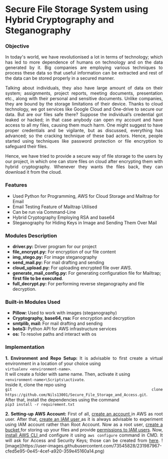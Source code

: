 
<h1> Secure File Storage System using Hybrid Cryptography and Steganography </h1>

<h3> Objective</h3>
<p align="justify">In today's world, we have revolutionised a lot in terms of technology; which has led to more dependence of humans on technology and on the data generated by it. Big companies are employing various techniques to process these data so that useful information can be extracted and rest of the data can be stored properly in a secured manner.

<p align="justify">Talking about individuals, they also have large amount of data on their system; assignments, project reports, meeting documents, presentation etc., along with their personal and sensitive documents. Unlike companies, they are bound by the storage limitations of their device. 
Thanks to cloud technology, we got services like Google Cloud and One-drive to secure our data. But are our files safe there? Suppose the individual’s credential got leaked or hacked; in that case anybody can open my account and have access to all my files, causing them much harm. One might suggest to have proper credentials and be vigilante, but as discussed, everything has advanced; so the cracking technique of these bad actors. Hence, people started using techniques like password protection or file encryption to safeguard their files. 

<p align="justify">Hence, we have tried to provide a secure way of file storage to the users by our project, in which one can store files on cloud after encrypting them with hybrid cryptography. Whenever they wants the files back, they can download it from the cloud.


<h3>Features</h3>
<ul type="square">
<li>Used Python for Programming, AWS for Cloud Storage and Mailtrap for Email
<li>Email Testing Feature of Mailtrap Utilised 
<li>Can be run via Command-Line
<li>Hybrid Cryptography Employing RSA and base64
<li>Steganography for Hiding Keys in Image and Sending Them Over Mail
</ul>


<h3>Modules Description</h3>
<ul type="square">
<li><b>driver.py:</b> Driver program for our project
<li><b>file_encrypt.py:</b> For encryption of our file content
<li><b>img_stego.py:</b> For image steganography
<li><b>send_mail.py:</b> For mail drafting and sending
<li><b>cloud_upload.py:</b> For uploading encrypted file over AWS.
<li><b>generate_mail_config.py:</b> For generating configuration file for Mailtrap; <b>first file to be executed</b>.
<li><b>full_decrypt.py:</b> For performing reverse steganography and file decryption.
</ul>


<h3>Built-in Modules Used</h3>
<ul type="square">
<li> <b>Pillow: </b>Used to work with images (steganography)
<li> <b>Cryptography, base64, rsa: </b>For encryption and decryption
<li> <b>smtplib, mail: </b>For mail drafting and sending
<li> <b>boto3: </b>Python API for AWS infrastructure services
<li> <b>os: </b>To resolve paths and interact with os
</ul>


<h3> Implementation </h3>
<p align="justify"> <b> 1. Environment and Repo Setup: </b> It is advisable to first create a virtual environment in a location of your choice using <br><code>virtualenv &lt;environment-name&gt;</code>.<br>It will create a folder with same name. Then, activate it using <br><code>&lt;environment-name&gt;\Scripts\activate</code>.<br>Inside it, clone the repo using<br><code>git clone https://github.com/Nils13001/Secure_File_Storage_and_Access.git</code>.<br>
After that, install the dependencies using the command<br> <code>pip3 install -r requirement.txt</code>

<p align="justify"> <b> 2. Setting-up AWS Account: </b> First of all, <a href= "https://docs.aws.amazon.com/accounts/latest/reference/manage-acct-creating.html"> create an account </a> in AWS as root user.
After that, <a href = "https://docs.aws.amazon.com/IAM/latest/UserGuide/id_users_create.html"> create an IAM user </a> as it is always advisable to experiment using IAM account rather than Root Account.
Now as a root user, <a href = "https://docs.aws.amazon.com/AmazonS3/latest/userguide/creating-bucket.html"> create a bucket </a> for storing up your files and 
provide <a href = "https://docs.aws.amazon.com/AmazonS3/latest/userguide/example-walkthroughs-managing-access-example1.html"> permissions to IAM users</a>. 
Now, <a href = "https://docs.aws.amazon.com/cli/latest/userguide/getting-started-install.html"> install AWS CLI </a> and configure it using <code>aws configure</code> command in CMD. It will ask for Access and Security Keys; those can be created from <a href = "https://docs.aws.amazon.com/powershell/latest/userguide/pstools-appendix-sign-up.html"> here</a>.
![image](https://user-images.githubusercontent.com/73545828/231987967-cfed5e95-0e45-4cef-a920-359e45160a14.png)

<p align = "Justify">

<p align="
